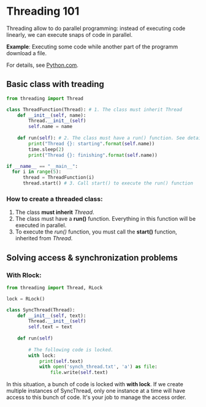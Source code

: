 # Threading 101

Threading allow to do parallel programming: instead of executing code linearly, we can execute snaps of code in parallel.

**Example**: Executing some code while another part of the programm download a file.

For details, see [Python.com](https://docs.python.org/2/library/threading.html).

## Basic class with treading

```Python
from threading import Thread

class ThreadFunction(Thread): # 1. The class must inherit Thread
    def __init__(self, name):
        Thread.__init__(self)
        self.name = name
    
    def run(self): # 2. The class must have a run() function. See details below
        print("Thread {}: starting".format(self.name))
        time.sleep(2)
        print("Thread {}: finishing".format(self.name))

if __name__ == "__main__":
  for i in range(5):
      thread = ThreadFunction(i)
      thread.start() # 3. Call start() to execute the run() function
```
### How to create a threaded class:
1. The class **must inherit** *Thread*.
2. The class must have a **run()** function. Everything in this function will be executed in parallel.
3. To execute the *run()* function, you must call the **start()** function, inherited from *Thread*.

## Solving access & synchronization problems

### With Rlock:
```Python
from threading import Thread, RLock

lock = RLock()

class SyncThread(Thread):
    def __init__(self, text):
        Thread.__init__(self)
        self.text = text
    
    def run(self)
        
        # The following code is locked.
        with lock:
            print(self.text)
            with open('synch_thread.txt', 'a') as file:
                file.write(self.text)
```

In this situation, a bunch of code is locked with **with lock**. If we create multiple instances of SyncThread, only one instance at a time will have access to this bunch of code. It's your job to manage the access order. 

